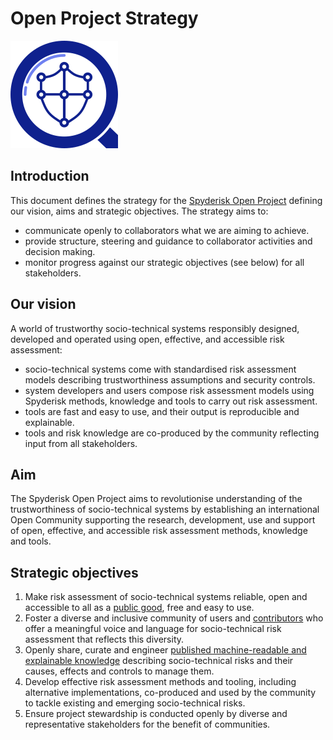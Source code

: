 # Open Project Strategy

![Spyderisk Open Project](./images/spyderisk-logo.png)

## Introduction

This document defines the strategy for the [Spyderisk Open Project](https://github.com/Spyderisk) defining our vision, aims and strategic objectives. The strategy aims to:

* communicate openly to collaborators what we are aiming to achieve.
* provide structure, steering and guidance to collaborator activities and decision making.
* monitor progress against our strategic objectives (see below) for all stakeholders.

## Our vision

A world of trustworthy socio-technical systems responsibly designed, developed and operated using open, effective, and accessible risk assessment:

* socio-technical systems come with standardised risk assessment models describing trustworthiness assumptions and security controls.
* system developers and users compose risk assessment models using Spyderisk methods, knowledge and tools to carry out risk assessment.
* tools are fast and easy to use, and their output is reproducible and explainable.
* tools and risk knowledge are co-produced by the community reflecting input from all stakeholders.

## Aim

The Spyderisk Open Project aims to revolutionise understanding of the trustworthiness of socio-technical systems by establishing an international Open Community supporting the research, development, use and support of open, effective, and accessible risk assessment methods, knowledge and tools.  

## Strategic objectives

1. Make risk assessment of socio-technical systems reliable, open and accessible to all as a [public good](https://github.com/Spyderisk/system-modeller/blob/dev/LICENSE.md), free and easy to use.
2. Foster a diverse and inclusive community of users and [contributors](https://github.com/Spyderisk/system-modeller/blob/dev/CONTRIBUTORS.md) who offer a meaningful voice and language for socio-technical risk assessment that reflects this diversity.
3. Openly share, curate and engineer [published machine-readable and explainable knowledge](https://github.com/Spyderisk/domain-network) describing socio-technical risks and their causes, effects and controls to manage them.
4. Develop effective risk assessment methods and tooling, including alternative implementations, co-produced and used by the community to tackle existing and emerging socio-technical risks.
5. Ensure project stewardship is conducted openly by diverse and representative stakeholders for the benefit of communities.


